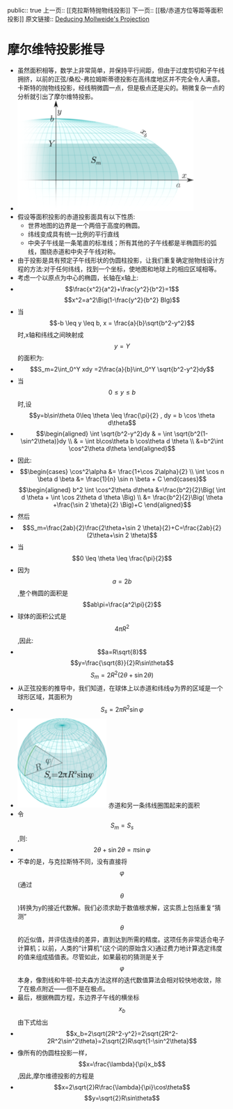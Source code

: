public:: true
上一页:: [[克拉斯特抛物线投影]]
下一页:: [[极/赤道方位等距等面积投影]]
原文链接:: [Deducing Mollweide's Projection](https://web.archive.org/web/20180630041402/http://progonos.com/furuti/MapProj/Normal/CartHow/HowMoll/howMoll.html)

# 摩尔维特投影推导
- 虽然面积相等，数学上非常简单，并保持平行间距，但由于过度剪切和子午线拥挤，以前的正弦/桑松-弗拉姆斯蒂德投影在高纬度地区并不完全令人满意。卡斯特的抛物线投影，经线稍微圆一点，但是极点还是尖的。稍微复杂一点的分析就引出了摩尔维特投影。
- ![image.png](../assets/image_1623587264731_0.png)
- 假设等面积投影的赤道投影面具有以下性质:
  * 世界地图的边界是一个两倍于高度的椭圆。
  * 纬线变成具有统一比例的平行直线
  * 中央子午线是一条笔直的标准线；所有其他的子午线都是半椭圆形的弧线，围绕赤道和中央子午线对称。
- 由于投影是具有预定子午线形状的伪圆柱投影，让我们重复确定抛物线设计方程的方法:对于任何纬线，找到一个坐标，使地图和地球上的相应区域相等。
- 考虑一个以原点为中心的椭圆，长轴在x轴上:
-
  $$\frac{x^2}{a^2}+\frac{y^2}{b^2}=1$$
  $$x^2=a^2\Big(1-\frac{y^2}{b^2} BIg)$$
- 当$$-b \leq y \leq b, x = \frac{a}{b}\sqrt{b^2-y^2}$$时,x轴和纬线之间映射成$$y=Y$$的面积为:
-
  $$S_m=2\int_0^Y xdy =2\frac{a}{b}\int_0^Y \sqrt{b^2-y^2}dy$$
- 当 $$0 \leq y \leq b $$ 时,设 $$y=b\sin\theta 0\leq \theta \leq \frac{\pi}{2} , dy = b \cos \theta d\theta$$
-
  $$\begin{aligned}
  \int \sqrt{b^2-y^2}dy & = \int \sqrt{b^2(1-\sin^2\theta)}dy \\
  & = \int b\cos\theta b \cos\theta d \theta \\
  &=b^2\int \cos^2\theta d\theta
  \end{aligned}$$
- 因此:
-
  $$\begin{cases}
  \cos^2\alpha &= \frac{1+\cos 2\alpha}{2} \\
  \int \cos n \beta d \beta &= \frac{1}{n} \sin n \beta + C
  \end{cases}$$
  $$\begin{aligned}
  b^2 \int \cos^2\theta d\theta &=\frac{b^2}{2}\Big( \int d \theta + \int \cos 2\theta d \theta \Big) \\
  &= \frac{b^2}{2}\Big( \theta +\frac{\sin 2 \theta}{2} \Big)+C
  \end{aligned}$$
- 然后
-
  $$S_m=\frac{2ab}{2}\frac{2\theta+\sin 2 \theta}{2}+C=\frac{2ab}{2}(2\theta+\sin 2 \theta)$$
- 当$$0 \leq \theta \leq \frac{\pi}{2}$$
- 因为$$a=2b$$,整个椭圆的面积是$$ab\pi=\frac{a^2\pi}{2}$$
- 球体的面积公式是$$4\pi R^2$$,因此:
-
  $$a=R\sqrt{8}$$
  $$y=\frac{\sqrt{8}}{2}R\sin\theta$$
  $$S_m=2R^2(2\theta+\sin 2 \theta)$$
- 从正弦投影的推导中，我们知道，在球体上以赤道和纬线φ为界的区域是一个球形区域，其面积为
-
  $$S_s=2\pi R^2 \sin\varphi$$
- ![image.png](../assets/image_1623589324617_0.png) 
  赤道和另一条纬线圈围起来的面积
- 令$$S_m=S_s$$,则:
-
  $$2\theta+\sin 2 \theta =\pi \sin \varphi$$
- 不幸的是，与克拉斯特不同，没有直接将$$\varphi$$(通过$$\theta$$)转换为y的接近代数解。我们必须求助于数值根求解，这实质上包括重复“猜测”$$\theta$$的近似值，并评估连续的差异，直到达到所需的精度。这项任务非常适合电子计算机；以前，人类的“计算机”(这个词的原始含义)通过费力地计算选定纬度的值来组成插值表。尽管如此，如果最初的猜测是关于$$\varphi$$本身，像割线和牛顿-拉夫森方法这样的迭代数值算法会相对较快地收敛，除了在极点附近——但不是在极点。
- 最后，根据椭圆方程，东边界子午线的横坐标$$x_b$$由下式给出
-
  $$x_b=2\sqrt{2R^2-y^2}=2\sqrt{2R^2-2R^2\sin^2\theta}=2\sqrt{2}R\sqrt{1-\sin^2\theta}$$
- 像所有的伪圆柱投影一样，$$x=\frac{\lambda}{\pi}x_b$$,因此,摩尔维德投影的方程是
-
  $$x=2\sqrt{2}R\frac{\lambda}{\pi}\cos\theta$$
  $$y=\sqrt{2}R\sin\theta$$